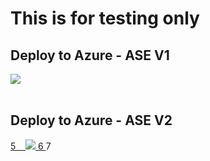 <h1>This is for testing only </h1>
 
<h2>Deploy to Azure - ASE V1</h2>
<a href="https://portal.azure.com/#create/Microsoft.Template/uri/https%3A%2F%2Fraw.githubusercontent.com%2Fdavesamuelson%2Ftesting%2Fmaster%2Fasev1%2Fazuredeploy.json" target="_blank">
    <img src="http://azuredeploy.net/deploybutton.png"/>
</a>
</br>
</br>
<h2>Deploy to Azure - ASE V2</h2>

<a href="https://portal.azure.com/#create/Microsoft.Template/uri/https%3A%2F%2Fraw.githubusercontent.com%2Fdavesamuelson%2Ftesting%2Fmaster%2Fasev2%2Fazuredeploy.json" target="_blank">
5
    <img src="http://azuredeploy.net/deploybutton.png"/>
6
</a>
7
